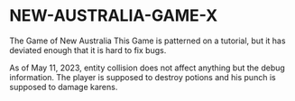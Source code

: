 # NEW-AUSTRALIA-GAME-X
The Game of New Australia
This Game is patterned on a tutorial, but it has deviated enough that it is hard to fix bugs.

As of May 11, 2023, entity collision does not affect anything but the debug information. The player is supposed to destroy potions and his punch is supposed to damage karens.
